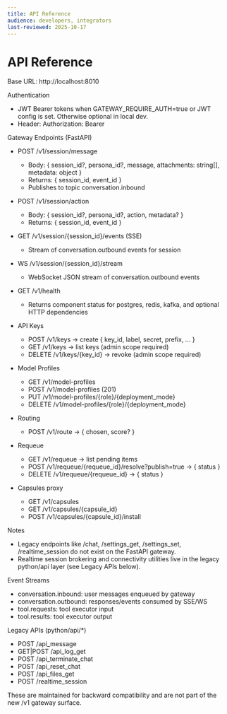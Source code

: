 ```yaml
---
title: API Reference
audience: developers, integrators
last-reviewed: 2025-10-17
---
```


# API Reference

Base URL: http://localhost:8010

Authentication

- JWT Bearer tokens when GATEWAY_REQUIRE_AUTH=true or JWT config is set. Otherwise optional in local dev.
- Header: Authorization: Bearer <token>

Gateway Endpoints (FastAPI)

- POST /v1/session/message
  - Body: { session_id?, persona_id?, message, attachments: string[], metadata: object }
  - Returns: { session_id, event_id }
  - Publishes to topic conversation.inbound

- POST /v1/session/action
  - Body: { session_id?, persona_id?, action, metadata? }
  - Returns: { session_id, event_id }

- GET /v1/session/{session_id}/events (SSE)
  - Stream of conversation.outbound events for session

- WS /v1/session/{session_id}/stream
  - WebSocket JSON stream of conversation.outbound events

- GET /v1/health
  - Returns component status for postgres, redis, kafka, and optional HTTP dependencies

- API Keys
  - POST /v1/keys -> create { key_id, label, secret, prefix, ... }
  - GET /v1/keys -> list keys (admin scope required)
  - DELETE /v1/keys/{key_id} -> revoke (admin scope required)

- Model Profiles
  - GET /v1/model-profiles
  - POST /v1/model-profiles (201)
  - PUT /v1/model-profiles/{role}/{deployment_mode}
  - DELETE /v1/model-profiles/{role}/{deployment_mode}

- Routing
  - POST /v1/route -> { chosen, score? }

- Requeue
  - GET /v1/requeue -> list pending items
  - POST /v1/requeue/{requeue_id}/resolve?publish=true -> { status }
  - DELETE /v1/requeue/{requeue_id} -> { status }

- Capsules proxy
  - GET /v1/capsules
  - GET /v1/capsules/{capsule_id}
  - POST /v1/capsules/{capsule_id}/install

Notes

- Legacy endpoints like /chat, /settings_get, /settings_set, /realtime_session do not exist on the FastAPI gateway.
- Realtime session brokering and connectivity utilities live in the legacy python/api layer (see Legacy APIs below).

Event Streams

- conversation.inbound: user messages enqueued by gateway
- conversation.outbound: responses/events consumed by SSE/WS
- tool.requests: tool executor input
- tool.results: tool executor output

Legacy APIs (python/api/*)

- POST /api_message
- GET|POST /api_log_get
- POST /api_terminate_chat
- POST /api_reset_chat
- POST /api_files_get
- POST /realtime_session

These are maintained for backward compatibility and are not part of the new /v1 gateway surface.
